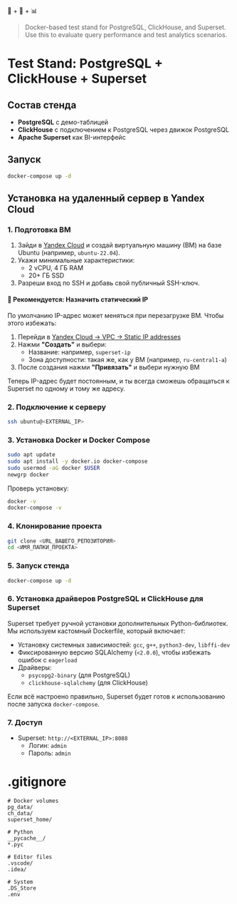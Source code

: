 🐘 + 🚀 + 📊

> Docker-based test stand for PostgreSQL, ClickHouse, and Superset. Use this to evaluate query performance and test analytics scenarios.

# Test Stand: PostgreSQL + ClickHouse + Superset

## Состав стенда

- **PostgreSQL** с демо-таблицей
- **ClickHouse** с подключением к PostgreSQL через движок PostgreSQL
- **Apache Superset** как BI-интерфейс

## Запуск

```bash
docker-compose up -d
```

## Установка на удаленный сервер в Yandex Cloud

### 1. Подготовка ВМ

1. Зайди в [Yandex Cloud](https://cloud.yandex.ru/) и создай виртуальную машину (ВМ) на базе Ubuntu (например, `ubuntu-22.04`).
2. Укажи минимальные характеристики:
   - 2 vCPU, 4 ГБ RAM
   - 20+ ГБ SSD
3. Разреши вход по SSH и добавь свой публичный SSH-ключ.

#### 📌 Рекомендуется: Назначить статический IP

По умолчанию IP-адрес может меняться при перезагрузке ВМ. Чтобы этого избежать:

1. Перейди в [Yandex Cloud → VPC → Static IP addresses](https://console.cloud.yandex.ru/vpc/addresses)
2. Нажми **"Создать"** и выбери:
   - Название: например, `superset-ip`
   - Зона доступности: такая же, как у ВМ (например, `ru-central1-a`)
3. После создания нажми **"Привязать"** и выбери нужную ВМ

Теперь IP-адрес будет постоянным, и ты всегда сможешь обращаться к Superset по одному и тому же адресу.

### 2. Подключение к серверу

```bash
ssh ubuntu@<EXTERNAL_IP>
```

### 3. Установка Docker и Docker Compose

```bash
sudo apt update
sudo apt install -y docker.io docker-compose
sudo usermod -aG docker $USER
newgrp docker
```

Проверь установку:

```bash
docker -v
docker-compose -v
```

### 4. Клонирование проекта

```bash
git clone <URL_ВАШЕГО_РЕПОЗИТОРИЯ>
cd <ИМЯ_ПАПКИ_ПРОЕКТА>
```

### 5. Запуск стенда

```bash
docker-compose up -d
```

### 6. Установка драйверов PostgreSQL и ClickHouse для Superset

Superset требует ручной установки дополнительных Python-библиотек. Мы используем кастомный Dockerfile, который включает:

- Установку системных зависимостей: `gcc`, `g++`, `python3-dev`, `libffi-dev`
- Фиксированную версию SQLAlchemy (`<2.0.0`), чтобы избежать ошибок с `eagerload`
- Драйверы:
  - `psycopg2-binary` (для PostgreSQL)
  - `clickhouse-sqlalchemy` (для ClickHouse)

Если всё настроено правильно, Superset будет готов к использованию после запуска `docker-compose`.

### 7. Доступ

- Superset: `http://<EXTERNAL_IP>:8088`
  - Логин: `admin`
  - Пароль: `admin`

# .gitignore

```
# Docker volumes
pg_data/
ch_data/
superset_home/

# Python
__pycache__/
*.pyc

# Editor files
.vscode/
.idea/

# System
.DS_Store
.env
```
